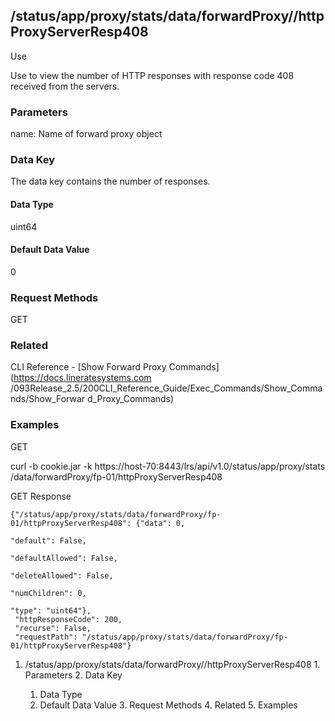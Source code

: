 ## /status/app/proxy/stats/data/forwardProxy/<name>/httpProxyServerResp408

Use

Use to view the number of HTTP responses with response code 408 received from
the servers.

### Parameters

name: Name of forward proxy object

### Data Key

The data key contains the number of responses.

#### Data Type

uint64

#### Default Data Value

0

### Request Methods

GET

### Related

CLI Reference - [Show Forward Proxy Commands](https://docs.lineratesystems.com
/093Release_2.5/200CLI_Reference_Guide/Exec_Commands/Show_Commands/Show_Forwar
d_Proxy_Commands)

### Examples

GET

curl -b cookie.jar -k https://host-70:8443/lrs/api/v1.0/status/app/proxy/stats
/data/forwardProxy/fp-01/httpProxyServerResp408

GET Response

    
    {"/status/app/proxy/stats/data/forwardProxy/fp-01/httpProxyServerResp408": {"data": 0,
                                                                                 "default": False,
                                                                                 "defaultAllowed": False,
                                                                                 "deleteAllowed": False,
                                                                                 "numChildren": 0,
                                                                                 "type": "uint64"},
     "httpResponseCode": 200,
     "recurse": False,
     "requestPath": "/status/app/proxy/stats/data/forwardProxy/fp-01/httpProxyServerResp408"}
    

  1. /status/app/proxy/stats/data/forwardProxy/<name>/httpProxyServerResp408
    1. Parameters
    2. Data Key
      1. Data Type
      2. Default Data Value
    3. Request Methods
    4. Related
    5. Examples

